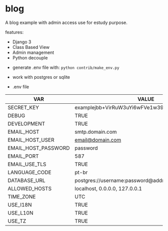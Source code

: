 # blog

A blog example with admin access use for estudy purpose.

features:

- Django 3
- Class Based View
- Admin management
- Python decouple


* generate .env file with:
`python contrib/make_env.py`

* work with postgres or sqlite


* .env file

|VAR|VALUE|TYPE|
|---|-----|----|
|SECRET_KEY|examplejbb+VirRuW3uYi6wFVe1w39OBmL3xb3Q=example|STRING
|DEBUG|TRUE|BOOLEAN|
|DEVELOPMENT|TRUE|BOOLEAN|
|EMAIL_HOST|smtp.domain.com|STRING|
|EMAIL_HOST_USER|email@domain.com|STRING|
|EMAIL_HOST_PASSWORD|password|STRING|
|EMAIL_PORT|587|INT|
|EMAIL_USE_TLS|TRUE|BOOLEAN|
|LANGUAGE_CODE|pt-br|STRING|
|DATABASE_URL|postgres://username:password@address:port/database|STRING|
|ALLOWED_HOSTS|localhost, 0.0.0.0, 127.0.0.1|STRING|
|TIME_ZONE|UTC|STRING|
|USE_I18N|TRUE|BOOLEAN|
|USE_L10N|TRUE|BOOLEAN|
|USE_TZ|TRUE|BOOLEAN|
